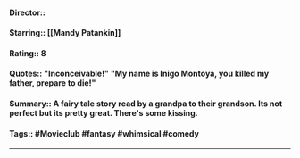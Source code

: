 #### Director::
#### Starring:: [[Mandy Patankin]] 
#### Rating:: 8
#### Quotes:: "Inconceivable!" "My name is Inigo Montoya, you killed my father, prepare to die!"
#### Summary::  A fairy tale story read by a grandpa to their grandson. Its not perfect but its pretty great. There's some kissing.
#### Tags:: #Movieclub #fantasy #whimsical #comedy

---